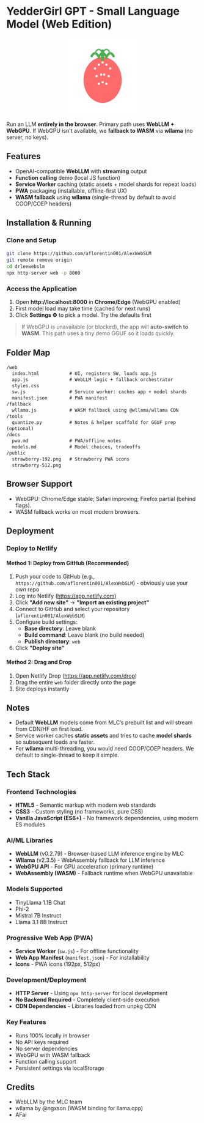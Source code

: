# YedderGirl GPT - Small Language Model (Web Edition)

<div align="center">
  <img src="./web/strawberry-logo.svg" alt="Strawberry AI Logo" width="200">
</div>

Run an LLM **entirely in the browser**. Primary path uses **WebLLM + WebGPU**. If WebGPU isn't available, we **fallback to WASM** via **wllama** (no server, no keys).

## Features
- OpenAI-compatible **WebLLM** with **streaming** output
- **Function calling** demo (local JS function)
- **Service Worker** caching (static assets + model shards for repeat loads)
- **PWA** packaging (installable, offline-first UX)
- **WASM fallback** using **wllama** (single-thread by default to avoid COOP/COEP headers)

## Installation & Running

### Clone and Setup
```bash
git clone https://github.com/aflorentin001/AlexWebSLM
git remote remove origin
cd drleewebslm
npx http-server web -p 8000
```

### Access the Application
1. Open **http://localhost:8000** in **Chrome/Edge** (WebGPU enabled)
2. First model load may take time (cached for next runs)
3. Click **Settings ⚙** to pick a model. Try the defaults first

> If WebGPU is unavailable (or blocked), the app will **auto-switch to WASM**. This path uses a tiny demo GGUF so it loads quickly.

## Folder Map
```
/web
  index.html           # UI, registers SW, loads app.js
  app.js               # WebLLM logic + fallback orchestrator
  styles.css
  sw.js                # Service worker: caches app + model shards
  manifest.json        # PWA manifest
/fallback
  wllama.js            # WASM fallback using @wllama/wllama CDN
/tools
  quantize.py          # Notes & helper scaffold for GGUF prep (optional)
/docs
  pwa.md               # PWA/offline notes
  models.md            # Model choices, tradeoffs
/public
  strawberry-192.png   # Strawberry PWA icons
  strawberry-512.png
```

## Browser Support
- WebGPU: Chrome/Edge stable; Safari improving; Firefox partial (behind flags).
- WASM fallback works on most modern browsers.

## Deployment

### Deploy to Netlify

#### Method 1: Deploy from GitHub (Recommended)
1. Push your code to GitHub (e.g., `https://github.com/aflorentin001/AlexWebSLM`) - obviously use your own repo
2. Log into Netlify (https://app.netlify.com)
3. Click **"Add new site"** → **"Import an existing project"**
4. Connect to GitHub and select your repository (`aflorentin001/AlexWebSLM`)
5. Configure build settings:
   - **Base directory**: Leave blank
   - **Build command**: Leave blank (no build needed)
   - **Publish directory**: `web`
6. Click **"Deploy site"**

#### Method 2: Drag and Drop
1. Open Netlify Drop (https://app.netlify.com/drop)
2. Drag the entire `web` folder directly onto the page
3. Site deploys instantly

## Notes
- Default **WebLLM** models come from MLC’s prebuilt list and will stream from CDN/HF on first load.
- Service worker caches **static assets** and tries to cache **model shards** so subsequent loads are faster.
- For **wllama** multi-threading, you would need COOP/COEP headers. We default to single-thread to keep it simple.

## Tech Stack

### Frontend Technologies
- **HTML5** - Semantic markup with modern web standards
- **CSS3** - Custom styling (no frameworks, pure CSS)
- **Vanilla JavaScript (ES6+)** - No framework dependencies, using modern ES modules

### AI/ML Libraries
- **WebLLM** (v0.2.79) - Browser-based LLM inference engine by MLC
- **Wllama** (v2.3.5) - WebAssembly fallback for LLM inference
- **WebGPU API** - For GPU acceleration (primary runtime)
- **WebAssembly (WASM)** - Fallback runtime when WebGPU unavailable

### Models Supported
- TinyLlama 1.1B Chat
- Phi-2
- Mistral 7B Instruct
- Llama 3.1 8B Instruct

### Progressive Web App (PWA)
- **Service Worker** (`sw.js`) - For offline functionality
- **Web App Manifest** (`manifest.json`) - For installability
- **Icons** - PWA icons (192px, 512px)

### Development/Deployment
- **HTTP Server** - Using `npx http-server` for local development
- **No Backend Required** - Completely client-side execution
- **CDN Dependencies** - Libraries loaded from unpkg CDN

### Key Features
- Runs 100% locally in browser
- No API keys required
- No server dependencies
- WebGPU with WASM fallback
- Function calling support
- Persistent settings via localStorage

## Credits
- WebLLM by the MLC team
- wllama by @ngxson (WASM binding for llama.cpp)
- AFai

